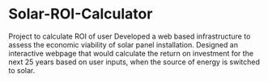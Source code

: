 # Solar-ROI-Calculator
Project to calculate ROI of user
Developed a web based infrastructure to assess the economic viability of solar panel installation.
Designed an interactive webpage that would calculate the return on investment for the next 25 years based on user inputs, when the source of energy is switched to solar.
